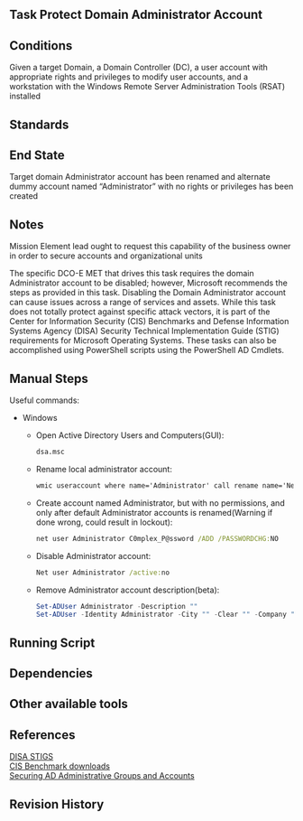 ## Task Protect Domain Administrator Account  


## Conditions  
Given a target Domain, a Domain Controller (DC), a user account with appropriate rights and privileges to modify user accounts, and a workstation with the Windows Remote Server Administration Tools (RSAT) installed  


## Standards  


## End State  
Target domain Administrator account has been renamed and alternate dummy account named “Administrator” with no rights or privileges has been created  


## Notes  
Mission Element lead ought to request this capability of the business owner in order to secure accounts and organizational units  

The specific DCO-E MET that drives this task requires the domain Administrator account to be disabled; however, Microsoft recommends the steps as provided in this task. Disabling the Domain Administrator account can cause issues across a range of services and assets. While this task does not totally protect against specific attack vectors, it is part of the Center for Information Security (CIS) Benchmarks and Defense Information Systems Agency (DISA) Security Technical Implementation Guide (STIG) requirements for Microsoft Operating Systems. These tasks can also be accomplished using PowerShell scripts using the PowerShell AD Cmdlets.  


## Manual Steps  
Useful commands:  
* Windows  
	* Open Active Directory Users and Computers(GUI):  
		```bat
		dsa.msc  
		```   
    
	* Rename local administrator account:  
		```bat 
		wmic useraccount where name='Administrator' call rename name='NewAdminName'
		```  

	* Create account named Administrator, but with no permissions, and only after default Administrator accounts is renamed(Warning if done wrong, could result in lockout):  
		```bat
		net user Administrator C0mplex_P@ssword /ADD /PASSWORDCHG:NO
		```  

	* Disable Administrator account:  
		```bat
		Net user Administrator /active:no
		```  

	* Remove Administrator account description(beta):  
		```powershell  
		Set-ADUser Administrator -Description ""
		Set-ADUser -Identity Administrator -City "" -Clear "" -Company "" -Country "" -Department "" -Description "" -DisplayName "" -Division "" -EmailAddress "" -EmployeeID "" -EmployeeNumber "" -Fax "" -GivenName "" -HomeDirectory "" -HomeDrive "" -HomePage "" -HomePhone "" -Initials "" -LogonWorkstations "" -MobilePhone "" -Office "" -OfficePhone "" -Organization "" -OtherName "" -POBox "" -PostalCode "" -ProfilePath "" -SamAccountName "" -ScriptPath “” -State "" -StreetAddress "" -Surname "" -Title "" -UserPrincipalName "" -Partition "" -Server ""
		```  


## Running Script  


## Dependencies  


## Other available tools  


## References  
[DISA STIGS](https://iase.disa.mil/stigs)  
[CIS Benchmark downloads](http://learn.cisecurity.org/benchmarks)  
[Securing AD Administrative Groups and Accounts](https://technet.microsoft.com/en-us/library/cc700835.aspx)  


## Revision History  
